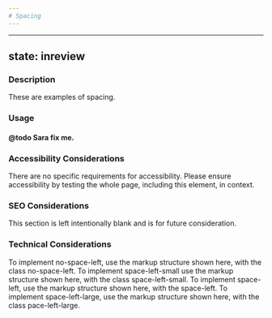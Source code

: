 ```yaml
---
# Spacing
---
```


---
state: inreview
---

### Description
These are examples of spacing.

### Usage
#### @todo Sara fix me.

### Accessibility Considerations
There are no specific requirements for accessibility. Please ensure accessibility by testing the whole page, including this element, in context.

### SEO Considerations
This section is left intentionally blank and is for future consideration.

### Technical Considerations
To implement no-space-left, use the markup structure shown here, with the class no-space-left.
To implement space-left-small use the markup structure shown here, with the class space-left-small.
To implement space-left, use the markup structure shown here, with the space-left.
To implement space-left-large, use the markup structure shown here, with the class pace-left-large.

